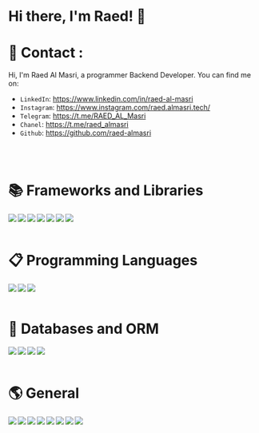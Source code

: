 # Hi there, I'm Raed! 👋

# 🎫 Contact :

Hi, I'm Raed Al Masri, a programmer Backend Developer. You can find me on:

-   `LinkedIn`: https://www.linkedin.com/in/raed-al-masri
-   `Instagram`: https://www.instagram.com/raed.almasri.tech/
-   `Telegram`: https://t.me/RAED_AL_Masri
-   `Chanel`: https://t.me/raed_almasri
-   `Github`: https://github.com/raed-almasri

<br/>
<br/>

# 📚 Frameworks and Libraries

<img align="left" src="https://img.shields.io/badge/node.js-6DA55F?style=for-the-badge&logo=node.js&logoColor=white"/>
<img align="left" src="https://img.shields.io/badge/express.js-%23404d59.svg?style=for-the-badge&logo=express&logoColor=%2361DAFB"/>
<img align="left" src="https://img.shields.io/badge/nestjs-%23E0234E.svg?style=for-the-badge&logo=nestjs&logoColor=white"/>
<img align="left" src="https://img.shields.io/badge/-jest-%23C21325?style=for-the-badge&logo=jest&logoColor=white"/>  
<img align="left" src="https://img.shields.io/badge/Socket.io-black?style=for-the-badge&logo=socket.io&badgeColor=010101"/> 
<img align="left" src="https://img.shields.io/badge/nextjs-black?style=for-the-badge&logo=next.js&badgeColor=010101"/>
 
<img align="left" src="https://img.shields.io/badge/Cron-Job-chartreuse.svg?style=for-the-badge&logo=Cron-Job&logoColor=white"/>
<br/>
<br/>

# 📋 Programming Languages

<img align="left" src="https://img.shields.io/badge/javascript-%23323330.svg?style=for-the-badge&logo=javascript&logoColor=%23F7DF1E"/>
<img align="left" src="https://img.shields.io/badge/typescript-%23007ACC.svg?style=for-the-badge&logo=typescript&logoColor=white"/> 
<img align="left" src="https://img.shields.io/badge/c%23-%23239120.svg?style=for-the-badge&logo=c-sharp&logoColor=white"/>

<br/>
<br/>

# 💾 Databases and ORM

<img align="left" src="https://img.shields.io/badge/Sequelize-black?style=for-the-badge&logo=Sequelize&logoColor=blue"/>
<img align="left" src="https://img.shields.io/badge/redis-%23DD0031.svg?style=for-the-badge&logo=redis&logoColor=white"/> 
<img align="left" src="https://img.shields.io/badge/MongoDB-%234ea94b.svg?style=for-the-badge&logo=mongodb&logoColor=white"/>
<img align="left" src="https://img.shields.io/badge/postgres-%23316192.svg?style=for-the-badge&logo=postgresql&logoColor=white"/>
 
<br/>
<br/>

# 🌎 General

<img align="left" src="https://img.shields.io/badge/OOP-black?style=for-the-badge&logo=OOP&logoColor=blue"/>
<img align="left" src="https://img.shields.io/badge/Git-%23DD0031.svg?style=for-the-badge&logo=Git&logoColor=white"/> 
<img align="left" src="https://img.shields.io/badge/Debugging-%234ea94b.svg?style=for-the-badge&logo=Debugging&logoColor=white"/>
<img align="left" src="https://img.shields.io/badge/Clean code-blue.svg?style=for-the-badge&logo=CleanCode&logoColor=white"/>
<img align="left" src="https://img.shields.io/badge/Problem solving-brown.svg?style=for-the-badge&logo=ProblemSolving&logoColor=white"/>
<img align="left" src="https://img.shields.io/badge/JWT-black.svg?style=for-the-badge&logo=JWT&logoColor=white"/>
<img align="left" src="https://img.shields.io/badge/Docker-blue.svg?style=for-the-badge&logo=Docker&logoColor=white"/>
<img align="left" src="https://img.shields.io/badge/Swagger-chartreuse.svg?style=for-the-badge&logo=Swagger&logoColor=white"/>
